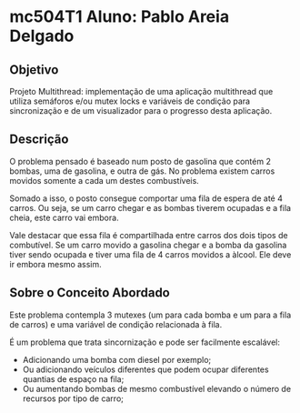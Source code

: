 # mc504T1 Aluno: Pablo Areia Delgado

## Objetivo

Projeto Multithread:  implementação de uma aplicação multithread que utiliza semáforos e/ou mutex locks e variáveis de condição para sincronização e de um visualizador para o progresso desta aplicação.

## Descrição

O problema pensado é baseado num posto de gasolina que contém 2 bombas, uma de gasolina, e outra de gás. No problema existem carros movidos somente a cada um destes combustíveis.

Somado a isso, o posto consegue comportar uma fila de espera de até 4 carros. Ou seja, se um carro chegar e as bombas tiverem ocupadas e a fila cheia, este carro vai embora.

Vale destacar que essa fila é compartilhada entre carros dos dois tipos de combutível. Se um carro movido a gasolina chegar e a bomba da gasolina tiver sendo ocupada e tiver uma fila de 4 carros movidos a àlcool. Ele deve ir embora mesmo assim.

## Sobre o Conceito Abordado

Este problema contempla 3 mutexes (um para cada bomba e um para a fila de carros) e uma variável de condição relacionada à fila.

É um problema que trata sincornização e pode ser facilmente escalável:
 - Adicionando uma bomba com diesel por exemplo;
 - Ou adicionando veículos diferentes que podem ocupar diferentes quantias de espaço na fila;
 - Ou aumentando bombas de mesmo combustível elevando o número de recursos por tipo de carro;
